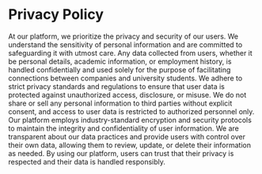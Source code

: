 # Privacy Policy

At our platform, we prioritize the privacy and security of our users. We understand the sensitivity of personal information and are committed to safeguarding it with utmost care. Any data collected from users, whether it be personal details, academic information, or employment history, is handled confidentially and used solely for the purpose of facilitating connections between companies and university students. We adhere to strict privacy standards and regulations to ensure that user data is protected against unauthorized access, disclosure, or misuse. We do not share or sell any personal information to third parties without explicit consent, and access to user data is restricted to authorized personnel only. Our platform employs industry-standard encryption and security protocols to maintain the integrity and confidentiality of user information. We are transparent about our data practices and provide users with control over their own data, allowing them to review, update, or delete their information as needed. By using our platform, users can trust that their privacy is respected and their data is handled responsibly.
